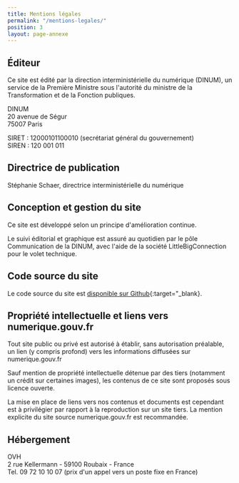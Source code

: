 ```yaml
---
title: Mentions légales
permalink: "/mentions-legales/"
position: 3
layout: page-annexe
---
```


## Éditeur
Ce site est édité par la direction interministérielle du numérique (DINUM), un service de la Première Ministre sous l'autorité du ministre de la Transformation et de la Fonction publiques.
 
DINUM
<br>20 avenue de Ségur
<br>75007 Paris

SIRET : 12000101100010 (secrétariat général du gouvernement)
<br>SIREN : 120 001 011


## Directrice de publication
Stéphanie Schaer, directrice interministérielle du numérique


## Conception et gestion du site
Ce site est développé selon un principe d'amélioration continue.

Le suivi éditorial et graphique est assuré au quotidien par le pôle Communication de la DINUM, avec l'aide de la société LittleBigConnection pour le volet technique.


## Code source du site
Le code source du site est [disponible sur Github](https://github.com/numerique-gouv/numerique.gouv.fr){:target="_blank}.


## Propriété intellectuelle et liens vers numerique.gouv.fr
Tout site public ou privé est autorisé à établir, sans autorisation préalable, un lien (y compris profond) vers les informations diffusées sur numerique.gouv.fr

Sauf mention de propriété intellectuelle détenue par des tiers (notamment un crédit sur certaines images), les contenus de ce site sont proposés sous licence ouverte.

La mise en place de liens vers nos contenus et documents est cependant est à privilégier par rapport à la reproduction sur un site tiers. La mention explicite du site source numerique.gouv.fr est recommandée.


## Hébergement
OVH
<br>2 rue Kellermann - 59100 Roubaix - France 
<br>Tel. 09 72 10 10 07 (prix d'un appel vers un poste fixe en France)
